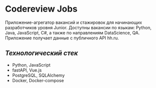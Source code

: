 # Codereview Jobs
Приложение-агрегатор вакансий и стажировок для начинающих 
разработчиков уровня Junior. Доступны вакансии по языкам: Python, Java,
JavaScript, C#, а также по направлениям DataScience, QA. Приложение получает
данные с публичного API hh.ru.


## *Технологический стек*

<ul>
    <li>Python, JavaScript</li>
    <li>fastAPI, Vue.js</li>
    <li>PostgreSQL, SQLAlchemy</li>
    <li>Docker, Docker-compose</li>
</ul>